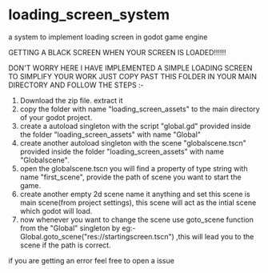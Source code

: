 # loading_screen_system
a system to implement loading screen in godot game engine

GETTING A BLACK SCREEN WHEN YOUR SCREEN IS LOADED!!!!!!

DON'T WORRY HERE I HAVE IMPLEMENTED A SIMPLE LOADING SCREEN TO SIMPLIFY YOUR WORK
JUST COPY PAST THIS FOLDER IN YOUR MAIN DIRECTORY AND FOLLOW THE STEPS :-



1) Download the zip file. extract it 
2) copy the folder with name "loading_screen_assets" to the main directory of your godot project.
3) create a autoload singleton with the script "global.gd" provided inside the folder "loading_screen_assets" with name "Global"
4) create another autoload singleton with the scene "globalscene.tscn" provided inside the folder "loading_screen_assets" with name "Globalscene".
5) open the globalscene.tscn you will find a property of type string with name "first_scene", provide the path of scene you want to start the game.   
6) create another empty 2d scene name it anything and set this scene is main scene(from project settings), this scene will act as the intial scene which godot will load.
7) now whenever you want to change the scene use goto_scene function from the "Global" singleton by eg:- Global.goto_scene("res://startingscreen.tscn") ,this will lead you to the scene if the path is correct.


if you are getting an error feel free to open a issue
 

